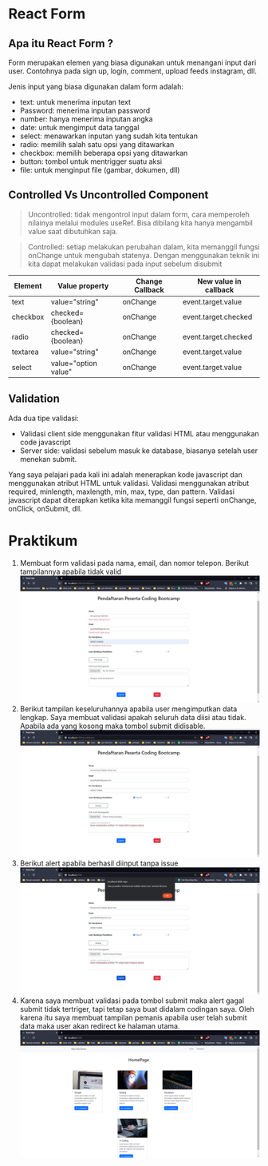 # React Form

## Apa itu React Form ?

Form merupakan elemen yang biasa digunakan untuk menangani input dari user. Contohnya pada sign up, login, comment, upload feeds instagram, dll.

Jenis input yang biasa digunakan dalam form adalah:

- text: untuk menerima inputan text
- Password: menerima inputan password
- number: hanya menerima inputan angka
- date: untuk mengimput data tanggal
- select: menawarkan inputan yang sudah kita tentukan
- radio: memilih salah satu opsi yang ditawarkan
- checkbox: memilih beberapa opsi yang ditawarkan
- button: tombol untuk mentrigger suatu aksi
- file: untuk menginput file (gambar, dokumen, dll)

## Controlled Vs Uncontrolled Component

> Uncontrolled: tidak mengontrol input dalam form, cara memperoleh nilainya melalui modules useRef. Bisa dibilang kita hanya mengambil value saat dibutuhkan saja.

> Controlled: setiap melakukan perubahan dalam, kita memanggil fungsi onChange untuk mengubah statenya. Dengan menggunakan teknik ini kita dapat melakukan validasi pada input sebelum disubmit

| Element  | Value property       | Change Callback | New value in callback |
| -------- | -------------------- | --------------- | --------------------- |
| text     | value="string"       | onChange        | event.target.value    |
| checkbox | checked={boolean}    | onChange        | event.target.checked  |
| radio    | checked={boolean}    | onChange        | event.target.checked  |
| textarea | value="string"       | onChange        | event.target.value    |
| select   | value="option value" | onChange        | event.target.value    |

## Validation

Ada dua tipe validasi:

- Validasi client side menggunakan fitur validasi HTML atau menggunakan code javascript
- Server side: validasi sebelum masuk ke database, biasanya setelah user menekan submit.

Yang saya pelajari pada kali ini adalah menerapkan kode javascript dan menggunakan atribut HTML untuk validasi. Validasi menggunakan atribut required, minlength, maxlength, min, max, type, dan pattern. Validasi javascript dapat diterapkan ketika kita memanggil fungsi seperti onChange, onClick, onSubmit, dll.

# Praktikum

1. Membuat form validasi pada nama, email, dan nomor telepon. Berikut tampilannya apabila tidak valid
   ![validasi](./screenshots/validasi_form.png)
2. Berikut tampilan keseluruhannya apabila user mengimputkan data lengkap. Saya membuat validasi apakah seluruh data diisi atau tidak. Apabila ada yang kosong maka tombol submit didisable.
   ![data](./screenshots/tampilan_data.png)
3. Berikut alert apabila berhasil diinput tanpa issue
   ![berhasil](./screenshots/tampilan_berhasil.png)
4. Karena saya membuat validasi pada tombol submit maka alert gagal submit tidak tertriger, tapi tetap saya buat didalam codingan saya. Oleh karena itu saya membuat tampilan pemanis apabila user telah submit data maka user akan redirect ke halaman utama.
   ![redirect](./screenshots/redirect_ke_home.png)
